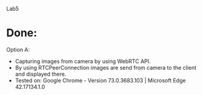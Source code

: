 Lab5

# Done:

Option A:
  - Capturing images from camera by using WebRTC API.
  - By using RTCPeerConnection images are send from camera to the client and displayed there.
  - Tested on: Google Chrome - Version 73.0.3683.103 | Microsoft Edge 42.17134.1.0